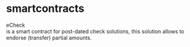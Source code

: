 # smartcontracts

eCheck<br />
is a smart contract for post-dated check solutions, this solution allows to endorse (transfer) partial amounts. 
